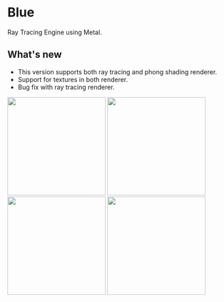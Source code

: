 # Blue

Ray Tracing Engine using Metal.

## What's new

- This version supports both ray tracing and phong shading renderer.
- Support for textures in both renderer.
- Bug fix with ray tracing renderer.

<image src="assets/1.png" width="220"/>
<image src="assets/2.png" width="220"/>
<image src="assets/3.png" width="220"/> 
<image src="assets/4.png" width="220"/> 